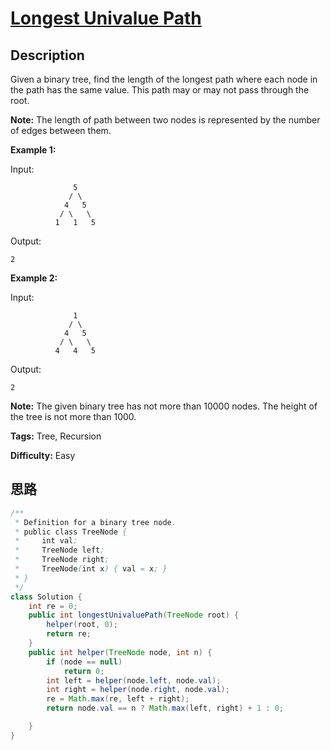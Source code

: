 # [Longest Univalue Path][title]

## Description

Given a binary tree, find the length of the longest path where each node in
the path has the same value. This path may or may not pass through the root.

**Note:** The length of path between two nodes is represented by the number of
edges between them.

**Example 1:**

Input:

```
              5
             / \
            4   5
           / \   \
          1   1   5
```

Output:

```
2
```

**Example 2:**

Input:

```
              1
             / \
            4   5
           / \   \
          4   4   5
```

Output:

```
2
```

**Note:** The given binary tree has not more than 10000 nodes. The height of the tree is not more than 1000.

**Tags:** Tree, Recursion

**Difficulty:** Easy

## 思路

``` java
/**
 * Definition for a binary tree node.
 * public class TreeNode {
 *     int val;
 *     TreeNode left;
 *     TreeNode right;
 *     TreeNode(int x) { val = x; }
 * }
 */
class Solution {
    int re = 0;
    public int longestUnivaluePath(TreeNode root) {
        helper(root, 0);
        return re;
    }
    public int helper(TreeNode node, int n) {
        if (node == null)
			return 0;
		int left = helper(node.left, node.val);
		int right = helper(node.right, node.val);
		re = Math.max(re, left + right);
		return node.val == n ? Math.max(left, right) + 1 : 0;

    }
}
```

[title]: https://leetcode.com/problems/longest-univalue-path
